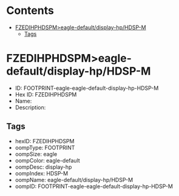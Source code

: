 



Contents
========

* [FZEDIHPHDSPM>eagle-default/display-hp/HDSP-M](#fzedihphdspmeagle-defaultdisplay-hphdsp-m)
	* [Tags](#tags)

# FZEDIHPHDSPM>eagle-default/display-hp/HDSP-M

- ID: FOOTPRINT-eagle-eagle-default-display-hp-HDSP-M
- Hex ID: FZEDIHPHDSPM
- Name: 
- Description: 

## Tags

- hexID: FZEDIHPHDSPM
- oompType: FOOTPRINT
- oompSize: eagle
- oompColor: eagle-default
- oompDesc: display-hp
- oompIndex: HDSP-M
- oompName: eagle-default/display-hp/HDSP-M
- oompID: FOOTPRINT-eagle-eagle-default-display-hp-HDSP-M
